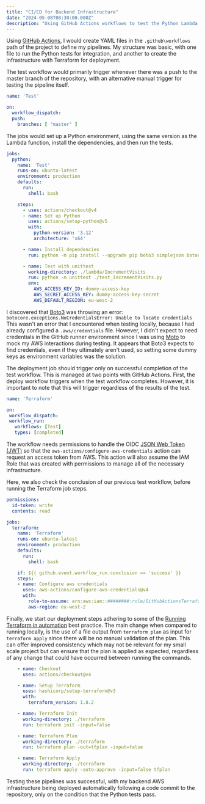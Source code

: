 ```yaml
---
title: "CI/CD for Backend Infrastructure"
date: "2024-05-08T08:30:00.000Z" 
description: "Using GitHub Actions workflows to test the Python Lambda function, then deploy the backend infrastructure with Terraform."
---
```


Using [GitHub Actions](https://docs.github.com/en/actions), I would create YAML files in the `.github\workflows` path of the project to define my pipelines. My structure was basic, with one file to run the Python tests for integration, and another to create the infrastructure with Terraform for deployment.

The test workflow would primarily trigger whenever there was a push to the master branch of the repository, with an alternative manual trigger for testing the pipeline itself.

```yaml
name: 'Test'

on:
  workflow_dispatch:
  push:
    branches: [ "master" ]
```

The jobs would set up a Python environment, using the same version as the Lambda function, install the dependencies, and then run the tests.

```yaml
jobs:
  python:
    name: 'Test'
    runs-on: ubuntu-latest
    environment: production
    defaults:
      run:
        shell: bash

    steps:
      - uses: actions/checkout@v4
      - name: Set up Python
        uses: actions/setup-python@v5
        with:
          python-version: '3.12'
          architecture: 'x64'

      - name: Install dependencies
        run: python -m pip install --upgrade pip boto3 simplejson botocore moto

      - name: Test with unittest
        working-directory: ./lambda/IncrementVisits
        run: python -m unittest ./test_IncrementVisits.py
        env:
          AWS_ACCESS_KEY_ID: dummy-access-key
          AWS_SECRET_ACCESS_KEY: dummy-access-key-secret
          AWS_DEFAULT_REGION: eu-west-2
```

 I discovered that [Boto3](https://boto3.amazonaws.com/v1/documentation/api/latest/index.html) was throwing an error: `botocore.exceptions.NoCredentialsError: Unable to locate credentials`
 This wasn't an error that I encountered when testing locally, because I had already configured a `.aws/credentials` file. However, I didn't expect to need credentials in the GitHub runner environment since I was using [Moto](https://docs.getmoto.org/en/latest/docs/getting_started.html) to mock my AWS interactions during testing. It appears that Boto3 expects to find credentials, even if they ultimately aren't used, so setting some dummy keys as environment variables was the solution.

The deployment job should trigger only on successful completion of the test workflow. This is managed at two points with GitHub Actions. First, the deploy workflow triggers when the test workflow completes. However, it is important to note that this will trigger regardless of the results of the test. 

 ```yaml
 name: 'Terraform'

on:
  workflow_dispatch:
  workflow_run:
    workflows: [Test]
    types: [completed]
```

The workflow needs permissions to handle the OIDC [JSON Web Token (JWT)](https://auth0.com/docs/secure/tokens/json-web-tokens) so that the `aws-actions/configure-aws-credentials` action can request an access token from AWS. This action will also assume the IAM Role that was created with permissions to manage all of the necessary infrastructure.

Here, we also check the conclusion of our previous test workflow, before running the Terraform job steps.

```yaml
permissions:
  id-token: write
  contents: read

jobs:
  terraform:
    name: 'Terraform'
    runs-on: ubuntu-latest
    environment: production
    defaults:
      run:
        shell: bash

    if: ${{ github.event.workflow_run.conclusion == 'success' }}
    steps:
    - name: Configure aws credentials
      uses: aws-actions/configure-aws-credentials@v4
      with:
        role-to-assume: arn:aws:iam::########:role/GitHubActionsTerraformRole
        aws-region: eu-west-2
```

Finally, we start our deployment steps adhering to some of the [Running Terraform in automation](https://developer.hashicorp.com/terraform/tutorials/automation/automate-terraform) best practice. The main change when compared to running locally, is the use of a file output from `terraform plan` as input for `terraform apply` since there will be no manual validation of the plan. This can offer improved consistency which may not be relevant for my small scale project but can ensure that the plan is applied as expected, regardless of any change that could have occurred between running the commands.

```yaml
    - name: Checkout
      uses: actions/checkout@v4

    - name: Setup Terraform
      uses: hashicorp/setup-terraform@v3
      with:
        terraform_version: 1.8.2

    - name: Terraform Init
      working-directory: ./terraform
      run: terraform init -input=false

    - name: Terraform Plan
      working-directory: ./terraform
      run: terraform plan -out=tfplan -input=false

    - name: Terraform Apply
      working-directory: ./terraform
      run: terraform apply -auto-approve -input=false tfplan
 ```

 Testing these pipelines was successful, with my backend AWS infrastructure being deployed automatically following a code commit to the repository, only on the condition that the Python tests pass.